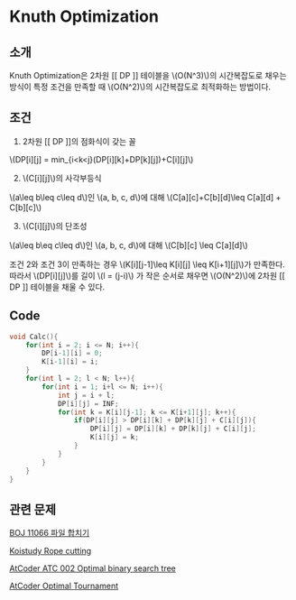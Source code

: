 # Knuth Optimization
## 소개
Knuth Optimization은 2차원 [[ DP ]] 테이블을 \\(O(N^3)\\)의 시간복잡도로 채우는 방식이 특정 조건을 만족할 때 \\(O(N^2)\\)의 시간복잡도로 최적화하는 방법이다.
## 조건
1. 2차원 [[ DP ]]의 점화식이 갖는 꼴

\\(DP[i][j] = min_{i<k<j}(DP[i][k]+DP[k][j])+C[i][j]\\)

2. \\(C[i][j]\\)의 사각부등식

\\(a\leq b\leq c\leq d\\)인 \\(a, b, c, d\\)에 대해 \\(C[a][c]+C[b][d]\leq C[a][d] + C[b][c]\\)

3. \\(C[i][j]\\)의 단조성

\\(a\leq b\eq c\leq d\\)인 \\(a, b, c, d\\)에 대해 \\(C[b][c] \leq C[a][d]\\)

조건 2와 조건 3이 만족하는 경우 \\(K[i][j-1]\leq K[i][j] \leq K[i+1][j]\\)가 만족한다. 따라서 \\(DP[i][j]\\)를 길이 \\(l = (j-i)\\) 가 작은 순서로 채우면 \\(O(N^2)\\)에 2차원 [[ DP ]] 테이블을 채울 수 있다.

## Code
``` c++
void Calc(){
	for(int i = 2; i <= N; i++){
		DP[i-1][i] = 0;
		K[i-1][i] = i;
	}
	for(int l = 2; l < N; l++){
		for(int i = 1; i+l <= N; i++){
			int j = i + l;
			DP[i][j] = INF;
			for(int k = K[i][j-1]; k <= K[i+1][j]; k++){
				if(DP[i][j] > DP[i][k] + DP[k][j] + C[i][j]){
					DP[i][j] = DP[i][k] + DP[k][j] + C[i][j];
					K[i][j] = k;
				}
			}
		}
	}
}
```

## 관련 문제
[BOJ 11066 파일 합치기](https://www.acmicpc.net/problem/11066)

[Koistudy Rope cutting](http://koistudy.net/?mid=prob_page&NO=589)

[AtCoder ATC 002 Optimal binary search tree](https://atcoder.jp/contests/atc002/tasks/atc002_c)

[AtCoder Optimal Tournament](https://atcoder.jp/contests/jag2015autumn/tasks/icpc2015autumn_k)
